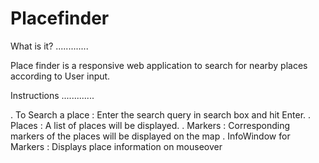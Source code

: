 # Placefinder

What is it?
.............

  Place finder is a responsive web application to search for nearby places according to User input.

Instructions
.............

. To Search a place : Enter the search query in search box and hit Enter.
. Places : A list of places will be displayed.
. Markers : Corresponding markers of the places will be displayed on the map
. InfoWindow for Markers : Displays place information on mouseover
